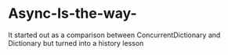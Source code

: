 # Async-Is-the-way-
It started out as a comparison between ConcurrentDictionary and Dictionary but turned into a history lesson 
